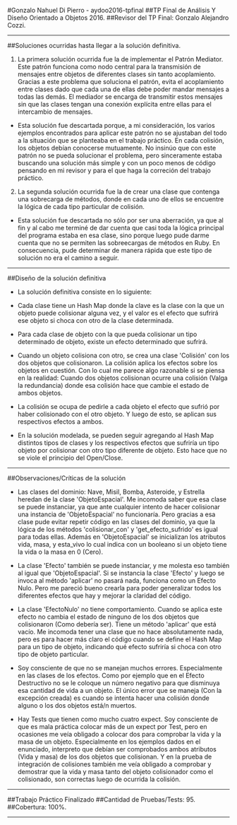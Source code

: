 ﻿#Gonzalo Nahuel Di Pierro - aydoo2016-tpfinal
##TP Final de Análisis Y Diseño Orientado a Objetos 2016.
##Revisor del TP Final: Gonzalo Alejandro Cozzi.

----------------------------------------------------------------------

##Soluciones ocurridas hasta llegar a la solución definitiva.


1) La primera solución ocurrida fue la de implementar el Patrón Mediator. Este patrón funciona como nodo central para la transmisión de mensajes entre objetos de diferentes clases sin tanto acoplamiento. Gracias a este problema que soluciona el patrón, evita el acoplamiento entre clases dado que cada una de ellas debe poder mandar mensajes a todas las demás. El mediador se encarga de transmitir estos mensajes sin que las clases tengan una conexión explícita entre ellas para el intercambio de mensajes.

* Esta solución fue descartada porque, a mi consideración, los varios ejemplos encontrados para aplicar este patrón no se ajustaban del todo a la situación que se planteaba en el trabajo práctico. En cada colisión, los objetos debían conocerse mutuamente. No insinúo que con este patrón no se pueda solucionar el problema, pero sinceramente estaba buscando una solución más simple y con un poco menos de código pensando en mi revisor y para el que haga la correción del trabajo práctico.


2) La segunda solución ocurrida fue la de crear una clase que contenga una sobrecarga de métodos, donde en cada uno de ellos se encuentre la lógica de cada tipo particular de colisión.

* Esta solución fue descartada no sólo por ser una aberración, ya que al fin y al cabo me terminé de dar cuenta que casi toda la lógica principal del programa estaba en esa clase, sino porque luego pude darme cuenta que no se permiten las sobreecargas de métodos en Ruby. En consecuencia, pude determinar de manera rápida que este tipo de solución no era el camino a seguir.

----------------------------------------------------------------------

##Diseño de la solución definitiva

- La solución definitiva consiste en lo siguiente:

* Cada clase tiene un Hash Map donde la clave es la clase con la que un objeto puede colisionar alguna vez, y el valor es el efecto que sufrirá ese objeto si choca con otro de la clase determinada.

* Para cada clase de objeto con la que pueda colisionar un tipo determinado de objeto, existe un efecto determinado que sufrirá.

* Cuando un objeto colisiona con otro, se crea una clase 'Colisión' con los dos objetos que colisionaron. La colisión aplica los efectos sobre los objetos en cuestión. Con lo cual me parece algo razonable si se piensa en la realidad: Cuando dos objetos colisionan ocurre una colisión (Valga la redundancia) donde esa colisión hace que cambie el estado de ambos objetos.

* La colisión se ocupa de pedirle a cada objeto el efecto que sufrió por haber colisionado con el otro objeto. Y luego de esto, se aplican sus respectivos efectos a ambos.

* En la solución modelada, se pueden seguir agregando al Hash Map distintos tipos de clases y los respectivos efectos que sufriría un tipo objeto por colisionar con otro tipo diferente de objeto. Esto hace que no se viole el principio del Open/Close.

----------------------------------------------------------------------

##Observaciones/Críticas de la solución

* Las clases del dominio: Nave, Misil, Bomba, Asteroide, y Estrella heredan de la clase 'ObjetoEspacial'. Me incomoda saber que esa clase se puede instanciar, ya que ante cualquier intento de hacer colisionar una instancia de 'ObjetoEspacial' no funcionaría. Pero gracias a esa clase pude evitar repetir código en las clases del dominio, ya que la lógica de los métodos 'colisionar_con' y 'get_efecto_sufrido' es igual para todas ellas. Además en 'ObjetoEspacial' se inicializan los atributos vida, masa, y esta_vivo lo cual indica con un booleano si un objeto tiene la vida o la masa en 0 (Cero).

* La clase 'Efecto' también se puede instanciar, y me molesta eso también al igual que 'ObjetoEspacial'. Si se instancia la clase 'Efecto' y luego se invoca al método 'aplicar' no pasará nada, funciona como un Efecto Nulo. Pero me pareció bueno crearla para poder generalizar todos los diferentes efectos que hay y mejorar la claridad del código.

* La clase 'EfectoNulo' no tiene comportamiento. Cuando se aplica este efecto no cambia el estado de ninguno de los dos objetos que colisionaron (Como debería ser). Tiene un método 'aplicar' que está vacío. Me incomoda tener una clase que no hace absolutamente nada, pero es para hacer más claro el código cuando se define el Hash Map para un tipo de objeto, indicando qué efecto sufriría si choca con otro tipo de objeto particular.

* Soy consciente de que no se manejan muchos errores. Especialmente en las clases de los efectos. Como por ejemplo que en el Efecto Destructivo no se le coloque un número negativo para que disminuya esa cantidad de vida a un objeto. El único error que se maneja (Con la excepción creada) es cuando se intenta hacer una colisión donde alguno o los dos objetos está/n muertos.

* Hay Tests que tienen como mucho cuatro expect. Soy consciente de que es mala práctica colocar más de un expect por Test, pero en ocasiones me veía obligado a colocar dos para comprobar la vida y la masa de un objeto. Especialmente en los ejemplos dados en el enunciado, interpreto que debían ser comprobados ambos atributos (Vida y masa) de los dos objetos que colisionan. Y en la prueba de integración de colisiones también me veía obligado a comprobar y demostrar que la vida y masa tanto del objeto colisionador como el colisionado, son correctas luego de ocurrida la colisión.

----------------------------------------------------------------------

##Trabajo Práctico Finalizado
##Cantidad de Pruebas/Tests: 95.
##Cobertura: 100%.

----------------------------------------------------------------------
